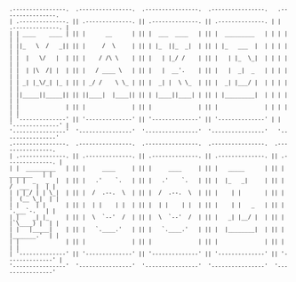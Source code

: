 <sub>

    .----------------.  .----------------.  .----------------.  .----------------.   .----------------. 
    | .--------------. || .--------------. || .--------------. || .--------------. | | .--------------. |
    | | ____    ____ | || |      __      | || |  ___  ____   | || |  _________   | | | |              | |
    | ||_   \  /   _|| || |     /  \     | || | |_  ||_  _|  | || | |_   ___  |  | | | |              | |
    | |  |   \/   |  | || |    / /\ \    | || |   | |_/ /    | || |   | |_  \_|  | | | |              | |
    | |  | |\  /| |  | || |   / ____ \   | || |   |  __'.    | || |   |  _|  _   | | | |              | |
    | | _| |_\/_| |_ | || | _/ /    \ \_ | || |  _| |  \ \_  | || |  _| |___/ |  | | | |              | |
    | ||_____||_____|| || ||____|  |____|| || | |____||____| | || | |_________|  | | | |              | |
    | |              | || |              | || |              | || |              | | | |              | |
    | '--------------' || '--------------' || '--------------' || '--------------' | | '--------------' |
    '----------------'  '----------------'  '----------------'  '----------------'   '----------------' 
    .----------------.  .----------------.  .----------------.  .----------------.  .----------------. 
    | .--------------. || .--------------. || .--------------. || .--------------. || .--------------. |
    | |  _________   | || |     ____     | || |     ____     | || |   _____      | || |    _______   | |
    | | |  _   _  |  | || |   .'    `.   | || |   .'    `.   | || |  |_   _|     | || |   /  ___  |  | |
    | | |_/ | | \_|  | || |  /  .--.  \  | || |  /  .--.  \  | || |    | |       | || |  |  (__ \_|  | |
    | |     | |      | || |  | |    | |  | || |  | |    | |  | || |    | |   _   | || |   '.___`-.   | |
    | |    _| |_     | || |  \  `--'  /  | || |  \  `--'  /  | || |   _| |__/ |  | || |  |`\____) |  | |
    | |   |_____|    | || |   `.____.'   | || |   `.____.'   | || |  |________|  | || |  |_______.'  | |
    | |              | || |              | || |              | || |              | || |              | |
    | '--------------' || '--------------' || '--------------' || '--------------' || '--------------' |
    '----------------'  '----------------'  '----------------'  '----------------'  '----------------' 

</sub>
